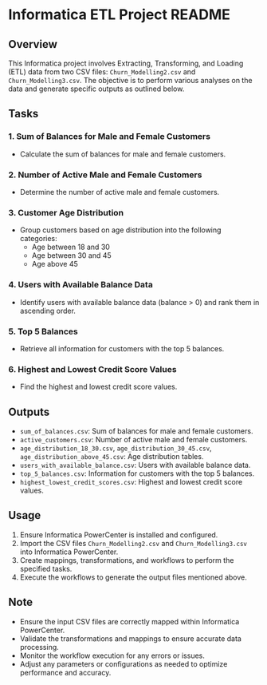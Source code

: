 # Informatica ETL Project README

## Overview

This Informatica project involves Extracting, Transforming, and Loading (ETL) data from two CSV files: `Churn_Modelling2.csv` and `Churn_Modelling3.csv`. The objective is to perform various analyses on the data and generate specific outputs as outlined below.

## Tasks

### 1. Sum of Balances for Male and Female Customers
   - Calculate the sum of balances for male and female customers.

### 2. Number of Active Male and Female Customers
   - Determine the number of active male and female customers.

### 3. Customer Age Distribution
   - Group customers based on age distribution into the following categories:
     - Age between 18 and 30
     - Age between 30 and 45
     - Age above 45

### 4. Users with Available Balance Data
   - Identify users with available balance data (balance > 0) and rank them in ascending order.

### 5. Top 5 Balances
   - Retrieve all information for customers with the top 5 balances.

### 6. Highest and Lowest Credit Score Values
   - Find the highest and lowest credit score values.

## Outputs

- `sum_of_balances.csv`: Sum of balances for male and female customers.
- `active_customers.csv`: Number of active male and female customers.
- `age_distribution_18_30.csv`, `age_distribution_30_45.csv`, `age_distribution_above_45.csv`: Age distribution tables.
- `users_with_available_balance.csv`: Users with available balance data.
- `top_5_balances.csv`: Information for customers with the top 5 balances.
- `highest_lowest_credit_scores.csv`: Highest and lowest credit score values.

## Usage

1. Ensure Informatica PowerCenter is installed and configured.
2. Import the CSV files `Churn_Modelling2.csv` and `Churn_Modelling3.csv` into Informatica PowerCenter.
3. Create mappings, transformations, and workflows to perform the specified tasks.
4. Execute the workflows to generate the output files mentioned above.

## Note
- Ensure the input CSV files are correctly mapped within Informatica PowerCenter.
- Validate the transformations and mappings to ensure accurate data processing.
- Monitor the workflow execution for any errors or issues.
- Adjust any parameters or configurations as needed to optimize performance and accuracy.


